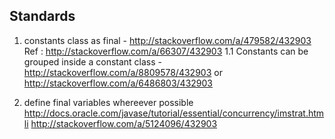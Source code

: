 Standards
-------------------
1. constants class as final - http://stackoverflow.com/a/479582/432903
Ref : http://stackoverflow.com/a/66307/432903
1.1 Constants can be grouped inside a constant class - http://stackoverflow.com/a/8809578/432903
or
http://stackoverflow.com/a/6486803/432903

2. define final variables whereever possible
http://docs.oracle.com/javase/tutorial/essential/concurrency/imstrat.htmli
http://stackoverflow.com/a/5124096/432903
